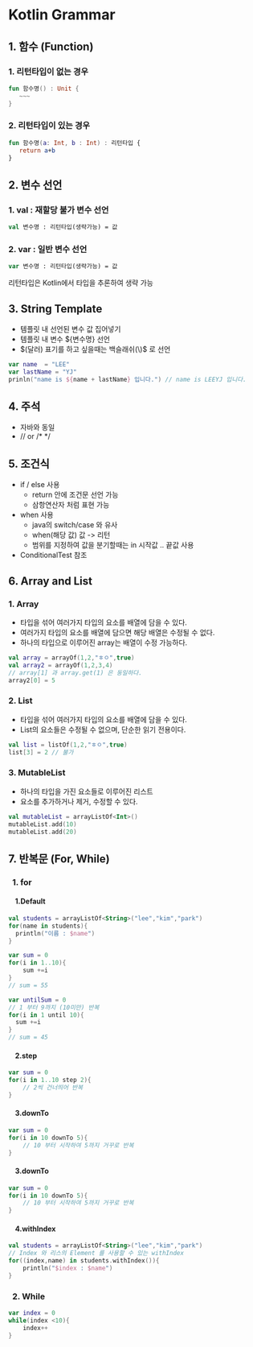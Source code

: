 # Kotlin Grammar

## 1. 함수 (Function)
 ### 1. 리턴타입이 없는 경우
 ~~~ kotlin
 fun 함수명() : Unit { 
    ~~~
 }
 ~~~
 ### 2. 리턴타입이 있는 경우
 ~~~ kotlin
 fun 함수명(a: Int, b : Int) : 리턴타입 { 
    return a+b
 }
 ~~~

## 2. 변수 선언
### 1. val : 재할당 불가 변수 선언
```kotlin
val 변수명 : 리턴타입(생략가능) = 값
```
### 2. var : 일반 변수 선언
```kotlin
var 변수명 : 리턴타입(생략가능) = 값
```
리턴타입은 Kotlin에서 타입을 추론하여 생략 가능

## 3. String Template
- 템플릿 내 선언된 변수 값 집어넣기
- 템플릿 내 변수 ${변수명} 선언
- $(달러) 표기를 하고 싶을때는 백슬래쉬(\)$ 로 선언
~~~kotlin
var name  = "LEE"
var lastName = "YJ"
prinln("name is ${name + lastName} 입니다.") // name is LEEYJ 입니다.
~~~

## 4. 주석
 - 자바와 동일
 - // or /* */

## 5. 조건식
- if / else 사용
  - return 안에 조건문 선언 가능
  - 삼항연산자 처럼 표현 가능
- when 사용
    - java의 switch/case 와 유사
    - when(해당 값) 값 -> 리턴
    - 범위를 지정하여 값을 분기할때는 in 시작값 .. 끝값 사용
- ConditionalTest 참조

## 6. Array and List
### 1. Array
 - 타입을 섞어 여러가지 타입의 요소를 배열에 담을 수 있다.
 - 여러가지 타입의 요소를 배열에 담으면 해당 배열은 수정될 수 없다.
 - 하나의 타입으로 이루어진 array는 배열이 수정 가능하다.
```kotlin
val array = arrayOf(1,2,"ㅎㅇ",true)
val array2 = arrayOf(1,2,3,4)
// array[1] 과 array.get(1) 은 동일하다.
array2[0] = 5

```

### 2. List
- 타입을 섞어 여러가지 타입의 요소를 배열에 담을 수 있다.
- List의 요소들은 수정될 수 없으며, 단순한 읽기 전용이다.
```kotlin
val list = listOf(1,2,"ㅎㅇ",true) 
list[3] = 2 // 불가
```

### 3. MutableList
- 하나의 타입을 가진 요소들로 이루어진 리스트
- 요소를 추가하거나 제거, 수정할 수 있다.
```kotlin
val mutableList = arrayListOf<Int>()
mutableList.add(10)
mutableList.add(20)
```


## 7. 반복문 (For, While)
### &nbsp; 1. for
#### &nbsp;&nbsp;&nbsp; 1.Default
```kotlin
val students = arrayListOf<String>("lee","kim","park")
for(name in students){
  println("이름 : $name")
}

var sum = 0
for(i in 1..10){
    sum +=i
}
// sum = 55

var untilSum = 0
// 1 부터 9까지 (10미만) 반복
for(i in 1 until 10){
  sum +=i
}
// sum = 45
```
#### &nbsp;&nbsp;&nbsp; 2.step
```kotlin
var sum = 0
for(i in 1..10 step 2){
    // 2씩 건너띄어 반복
}
```

#### &nbsp;&nbsp;&nbsp; 3.downTo
```kotlin
var sum = 0
for(i in 10 downTo 5){
    // 10 부터 시작하여 5까지 거꾸로 반복
}
```

#### &nbsp;&nbsp;&nbsp; 3.downTo
```kotlin
var sum = 0
for(i in 10 downTo 5){
    // 10 부터 시작하여 5까지 거꾸로 반복
}
```

#### &nbsp;&nbsp;&nbsp; 4.withIndex
```kotlin
val students = arrayListOf<String>("lee","kim","park")
// Index 와 리스의 Element 를 사용할 수 있는 withIndex
for((index,name) in students.withIndex()){
    println("$index : $name")
}
```

### &nbsp; 2. While
```kotlin
var index = 0
while(index <10){
    index++
}
```
